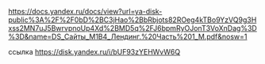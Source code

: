 https://docs.yandex.ru/docs/view?url=ya-disk-public%3A%2F%2F0bD%2BC3jHao%2BbRbjots82ROeg4kTBo9YzVQ9g3Hxss2MN7uJ5BwrvpnoUp4Xd%2BMD5q%2FJ6bpmRyOJonT3VoXnDag%3D%3D&name=DS_Сайты_М1В4_Лендинг.%20Часть%201_М.pdf&nosw=1



ссылка https://disk.yandex.ru/i/bUF93zYEHWvW6Q
